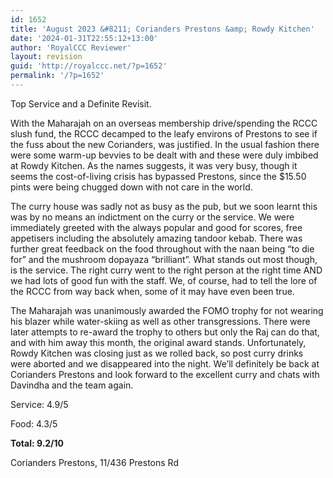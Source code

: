 ```yaml
---
id: 1652
title: 'August 2023 &#8211; Corianders Prestons &amp; Rowdy Kitchen'
date: '2024-01-31T22:55:12+13:00'
author: 'RoyalCCC Reviewer'
layout: revision
guid: 'http://royalccc.net/?p=1652'
permalink: '/?p=1652'
---
```


Top Service and a Definite Revisit.

With the Maharajah on an overseas membership drive/spending the RCCC slush fund, the RCCC decamped to the leafy environs of Prestons to see if the fuss about the new Corianders, was justified. In the usual fashion there were some warm-up bevvies to be dealt with and these were duly imbibed at Rowdy Kitchen. As the names suggests, it was very busy, though it seems the cost-of-living crisis has bypassed Prestons, since the $15.50 pints were being chugged down with not care in the world.

The curry house was sadly not as busy as the pub, but we soon learnt this was by no means an indictment on the curry or the service. We were immediately greeted with the always popular and good for scores, free appetisers including the absolutely amazing tandoor kebab. There was further great feedback on the food throughout with the naan being “to die for” and the mushroom dopayaza “brilliant”. What stands out most though, is the service. The right curry went to the right person at the right time AND we had lots of good fun with the staff. We, of course, had to tell the lore of the RCCC from way back when, some of it may have even been true.

The Maharajah was unanimously awarded the FOMO trophy for not wearing his blazer while water-skiing as well as other transgressions. There were later attempts to re-award the trophy to others but only the Raj can do that, and with him away this month, the original award stands. Unfortunately, Rowdy Kitchen was closing just as we rolled back, so post curry drinks were aborted and we disappeared into the night. We’ll definitely be back at Corianders Prestons and look forward to the excellent curry and chats with Davindha and the team again.

Service: 4.9/5

Food: 4.3/5

**Total: 9.2/10**

Corianders Prestons, 11/436 Prestons Rd